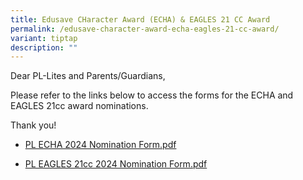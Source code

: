 ```yaml
---
title: Edusave CHaracter Award (ECHA) & EAGLES 21 CC Award
permalink: /edusave-character-award-echa-eagles-21-cc-award/
variant: tiptap
description: ""
---
```

<p>Dear PL-Lites and Parents/Guardians,</p>
<p>Please refer to the links below to access the forms for the ECHA and EAGLES
21cc award nominations.</p>
<p>Thank you!</p>
<ul data-tight="true" class="tight">
<li>
<p><a href="/files/PL_ECHA_2024_nomination_form.pdf" rel="noopener noreferrer nofollow" target="_blank">PL ECHA 2024 Nomination Form.pdf</a>
</p>
</li>
<li>
<p><a href="/files/PL_EAGLES_21cc_2024_nomination_form.pdf" rel="noopener noreferrer nofollow" target="_blank">PL EAGLES 21cc 2024 Nomination Form.pdf</a>
</p>
</li>
</ul>
<p></p>